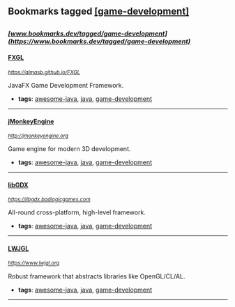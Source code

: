 ## Bookmarks tagged [[game-development]](https://www.bookmarks.dev?q=[game-development])

_<sup><sup>[www.bookmarks.dev/tagged/game-development](https://www.bookmarks.dev/tagged/game-development)</sup></sup>_
---
#### [FXGL](https://almasb.github.io/FXGL)
_<sup>https://almasb.github.io/FXGL</sup>_

JavaFX Game Development Framework.
* **tags**: [awesome-java](../tagged/awesome-java.md), [java](../tagged/java.md), [game-development](../tagged/game-development.md)
---
#### [jMonkeyEngine](http://jmonkeyengine.org)
_<sup>http://jmonkeyengine.org</sup>_

Game engine for modern 3D development.
* **tags**: [awesome-java](../tagged/awesome-java.md), [java](../tagged/java.md), [game-development](../tagged/game-development.md)
---
#### [libGDX](https://libgdx.badlogicgames.com)
_<sup>https://libgdx.badlogicgames.com</sup>_

All-round cross-platform, high-level framework.
* **tags**: [awesome-java](../tagged/awesome-java.md), [java](../tagged/java.md), [game-development](../tagged/game-development.md)
---
#### [LWJGL](https://www.lwjgl.org)
_<sup>https://www.lwjgl.org</sup>_

Robust framework that abstracts libraries like OpenGL/CL/AL.
* **tags**: [awesome-java](../tagged/awesome-java.md), [java](../tagged/java.md), [game-development](../tagged/game-development.md)
---
